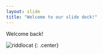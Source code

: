 ```yaml
---
layout: slide
title: "Welcome to our slide deck!"
---
```


Welcome back!

![riddlocat](https://octodex.github.com/images/riddlocat.png)
{: .center}
